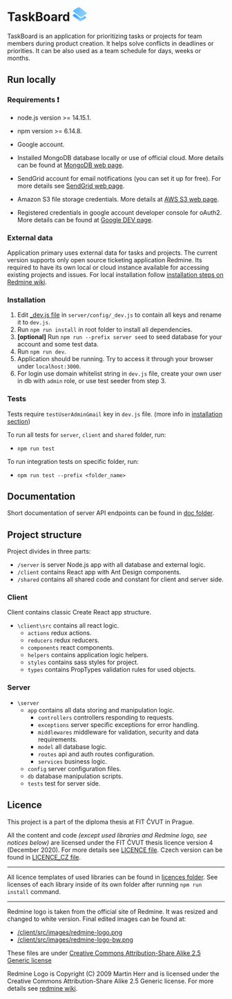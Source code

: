 # TaskBoard ![TaskBoard logo](client/public/favicon/favicon-32x32.png)

TaskBoard is an application for prioritizing tasks or projects for team members during product creation.
It helps solve conflicts in deadlines or priorities. It can be also used as a team schedule for days,
weeks or months.

## Run locally 
### Requirements ❗
- node.js version >= 14.15.1.
- npm version >= 6.14.8. 


- Google account.
- Installed MongoDB database locally or use of official cloud. More details can be found at [MongoDB web page](https://www.mongodb.com/).
- SendGrid account  for email notifications (you can set it up for free). For more details see [SendGrid web page](https://sendgrid.com/).
- Amazon S3 file storage credentials. More details at [AWS S3 web page](https://aws.amazon.com/s3/).
- Registered credentials in google account developer console for oAuth2. More details can be found at [Google DEV page](https://console.cloud.google.com/apis/credentials/oauthclient).

### External data
Application primary uses external data for tasks and projects. The current version supports only
open source ticketing application Redmine. Its required to have its own local or cloud instance 
available for accessing existing projects and issues. For local installation follow [installation steps on Redmine wiki](https://www.redmine.org/projects/redmine/wiki/redmineinstall). 

### Installation
1. Edit [_dev.js file](server/config/_dev.js) in `server/config/_dev.js` to contain all keys and rename it to `dev.js`.
2. Run `npm run install` in root folder to install all dependencies.
3.  **[optional]** Run `npm run --prefix server seed` to seed database for your account and some test data.
4. Run `npm run dev`.
5. Application should be running. Try to access it through your browser under `localhost:3000`.
6. For login use domain whitelist string in `dev.js` file, create your own user in db with `admin` role, 
or use test seeder from step 3.
 
### Tests
Tests require  `testUserAdminGmail` key in `dev.js` file. (more info in [installation section](#installation))

To run all tests for `server`, `client` and `shared` folder, run: 

- ```npm run test```

To run integration tests on specific folder, run: 

- `npm run test --prefix <folder_name>`

## Documentation
Short documentation of server API endpoints can be found in [doc folder](doc/README.md).

## Project structure
Project divides in three parts:
- `/server` is server Node.js app with all database and external logic.
- `/client` contains React app with Ant Design components.
- `/shared` contains all shared code and constant for client and server side.

### Client
Client contains classic Create React app structure. 

- `\client\src` contains all react logic.
    - `actions` redux actions.
    - `reducers` redux reducers.
    - `components` react components.
    - `helpers` contains application logic helpers.
    - `styles` contains sass styles for project.
    - `types` contains PropTypes validation rules for used objects.

### Server
- `\server`
    - `app` contains all data storing and manipulation logic.
        - `controllers` controllers responding to requests.
        - `exceptions` server specific exceptions for error handling.
        - `middlewares` middleware for validation, security and data requirements.
        - `model` all database logic.
        - `routes` api and auth routes configuration.
        - `services` business logic.  
    - `config` server configuration files.
    - `db` database manipulation scripts.  
    - `tests` test for server side.  

## Licence
This project is a part of the diploma thesis at FIT ČVUT in Prague.


All the content and code *(except used libraries and Redmine logo, see notices below)*
 are licensed under the FIT ČVUT thesis licence version 4 (December 2020). 
For more details see [LICENCE file](LICENCE.md). Czech version can be found in [LICENCE_CZ file](LICENCE.md).
 
---
 
All licence templates of used libraries can be found in [licences folder](licences). 
See licenses of each library inside of its own folder after running `npm run install` command.

---

Redmine logo is taken from the official site of Redmine. It was resized and changed to white version.
Final edited images can be found at:
- [/client/src/images/redmine-logo.png](/client/src/images/redmine-logo.png)
- [/client/src/images/redmine-logo-bw.png](/client/src/images/redmine-logo-bw.png)

These files are under [Creative Commons Attribution-Share Alike 2.5 Generic license](https://creativecommons.org/licenses/by-sa/2.5)  

Redmine Logo is Copyright (C) 2009 Martin Herr and is licensed under the Creative Commons Attribution-Share Alike 2.5 Generic license.
For more details see [redmine wiki](https://www.redmine.org/projects/redmine/wiki/logo).

